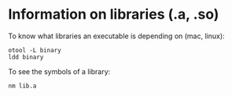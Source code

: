 # Information on libraries (.a, .so)

To know what libraries an executable is depending on (mac, linux):

    otool -L binary
    ldd binary

To see the symbols of a library:

    nm lib.a
